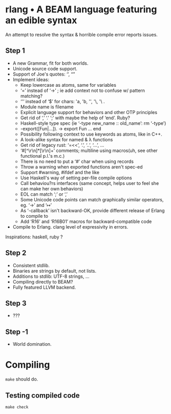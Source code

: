 # rlang • A BEAM language featuring an edible syntax
An attempt to resolve the syntax & horrible compile error reports issues.

## Step 1
* A new Grammar, fit for both worlds.
* Unicode source code support.
* Support of Joe's quotes: ‘’, “”
* Implement ideas:
    * Keep lowercase as atoms, same for variables
    * ‘=’ instead of ‘->’ ; ie add context not to confuse w/ pattern matching?
    * ‘'’ instead of ‘$’ for chars: 'a, 'b, '\', '\\, '\ .
    * Module name is filename
    * Explicit language support for behaviors and other OTP principles
    * Get rid of ‘,’ ‘.’ ‘;’ with maybe the help of ‘end’. Ruby?
    * Haskell-style type spec (ie ‘-type new_name :: old_name’: rm ‘-type’)
    * -export([Fun|…]). -> export Fun … end
    * Possibility following context to use keywords as atoms, like in C++.
    * A look-alike syntax for named & λ functions
    * Get rid of legacy rust: ‘=<<’, ‘.’, ‘..’, ‘...’, …
    * ‘#[^\r\n]*[\r\n]+’ comments; multiline using macros(uh, see other functional p.l.'s m.c.)
    * There is no need to put a ‘#’ char when using records
    * Throw a warning when exported functions aren't spec-ed
    * Support #warning, #ifdef and the like
    * Use Haskell's way of setting per-file compile options
    * Call behaviou?rs interfaces (same concept, helps user to feel she can make her own behaviors)
    * EOL can match ‘;’ or ‘,’
    * Some Unicode code points can match graphically similar operators, eg. ‘->’ and ‘↦’
    * As ‘-callback’ isn't backward-OK, provide different release of Erlang to compile to
    * Add ‘R16’ and ‘R16B01’ macros for backward-compatible code
* Compile to Erlang. clang level of expressivity in errors.

Inspirations: haskell, ruby ?

## Step 2
* Consistent stdlib.
* Binaries are strings by default, not lists.
* Additions to stdlib: UTF-8 strings, …
* Compiling directly to BEAM?
* Fully featured LLVM backend.

## Step 3
* ???

## Step -1
* World domination.

# Compiling
`make` should do.
## Testing compiled code
`make check`
